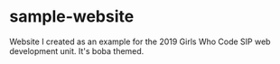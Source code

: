 # sample-website

Website I created as an example for the 2019 Girls Who Code SIP web development unit. It's boba themed. 
